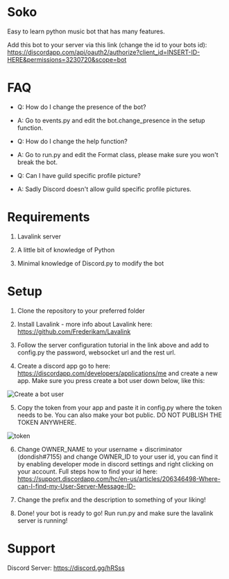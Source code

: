 # Soko
Easy to learn python music bot that has many features.

Add this bot to your server via this link (change the id to your bots id): https://discordapp.com/api/oauth2/authorize?client_id=INSERT-ID-HERE&permissions=3230720&scope=bot

# FAQ
* Q: How do I change the presence of the bot?
* A: Go to events.py and edit the bot.change_presence in the setup function.



* Q: How do I change the help function?
* A: Go to run.py and edit the Format class, please make sure you won't break the bot.



* Q: Can I have guild specific profile picture?
* A: Sadly Discord doesn't allow guild specific profile pictures.


# Requirements
1. Lavalink server

2. A little bit of knowledge of Python

3. Minimal knowledge of Discord.py to modify the bot

# Setup
1. Clone the repository to your preferred folder

2. Install Lavalink - more info about Lavalink here: https://github.com/Frederikam/Lavalink

3. Follow the server configuration tutorial in the link above and add to config.py the password, websocket url and the rest url.

4. Create a discord app go to here: https://discordapp.com/developers/applications/me and create a new app. 
Make sure you press create a bot user down below, like this:

![Create a bot user](http://donbot.space/i/9ef678a.PNG)

5. Copy the token from your app and paste it in config.py where the token needs to be. You can also make your bot public. DO NOT PUBLISH THE TOKEN ANYWHERE.

![token](http://donbot.space/i/a2c10d1.PNG)

6. Change OWNER_NAME to your username + discriminator (dondish#7155) and change OWNER_ID to your user id, you can find it by enabling developer mode in discord settings and right clicking on your account.
Full steps how to find your id here: https://support.discordapp.com/hc/en-us/articles/206346498-Where-can-I-find-my-User-Server-Message-ID-

7. Change the prefix and the description to something of your liking!

8. Done! your bot is ready to go! Run run.py and make sure the lavalink server is running!

# Support
Discord Server: https://discord.gg/hRSss
